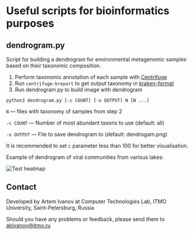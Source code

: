 # Useful scripts for bioinformatics purposes

## dendrogram.py

Script for building a dendrogram for environmental metagenomic samples based on their taxonomic composition.

1. Perform taxonomic annotation of each sample with [Centrifuge](https://github.com/infphilo/centrifuge)
2. Run ``centrifuge-kreport`` to get output taxonomy in [kraken-format](https://github.com/DerrickWood/kraken2/blob/master/docs/MANUAL.markdown#sample-report-output-format)
3. Run dendrogram.py to build image with dendrogram
```
python3 dendrogram.py [-c COUNT] [-o OUTPUT] N [N ...]
```
```N``` — files with taxonomy of samples from step 2

```-c COUNT``` — Number of most abundant taxons to use (default: all)

```-o OUTPUT``` — File to save dendrogram to (default: dendrogam.png)

It is recommended to set ```c``` parameter less than 100 for better visualisation.

Example of dendrogram of viral communities from various lakes:

<img src="dendrogram.png" alt="Test heatmap">

## Contact

Developed by Artem Ivanov at Computer Technologies Lab, ITMO University, Saint-Petersburg, Russia

Should you have any problems or feedback, please send them to abivanov@itmo.ru
